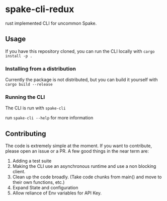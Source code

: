 # spake-cli-redux
rust implemented CLI for uncommon Spake. 


## Usage
    
If you have this repository cloned, you can run the CLI  locally with ```cargo install -p .```

### Installing from a distribution
Currently the package is not distributed, but you can build it yourself with ```cargo build --release```

### Running the CLI
The CLI is run with ```spake-cli```

run ```spake-cli --help``` for more information


## Contributing
The code is extremely simple at the moment. If you want to contribute, please open an issue or a PR.
A few good things in the near term are: 
1) Adding a test suite
2) Making the CLI use an asynchronous runtime and use a non blocking client. 
3) Clean up the code broadly. (Take code chunks from main() and move to their own functions, etc.)
4) Expand State and configuration
5) Allow reliance of Env variables for API Key. 